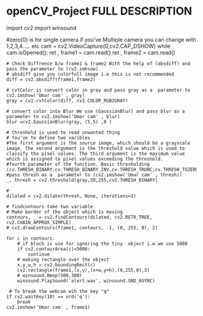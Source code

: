 # openCV_Project FULL DESCRIPTION


import cv2
import winsound

#zero(0) is for single camera if you've Multiple camera you can change with 1,2,3,4..... etc 
cam = cv2.VideoCapture(0,cv2.CAP_DSHOW)
while cam.isOpened():
    ret , frame1 = cam.read()
    ret , frame2 = cam.read()

    # Check Diffrence b/w frame1 & frame2 With the help of (absdiff) and pass the parameter to (cv2.imhsow) 
    # absdiff give you colorfull image i.e this is not recommended
    diff = cv2.absdiff(frame1,frame2)
    
    # cvtColor is convert color in gray and pass gray as a  parameter to cv2.imshow('Umar cam' , gray) 
    gray = cv2.cvtColor(diff, cv2.COLOR_RGB2GRAY) 

    # convert color into Blur We use (GaussianBlur) and pass blur as a  parameter to cv2.imshow('Umar cam' , blur)
    blur =cv2.GaussianBlur(gray, (5,5) ,0 )
    
    # threshold is used to read unwanted thing
    # You've to define two varibles 
    #The first argument is the source image, which should be a grayscale image. The second argument is the threshold value which is used to classify the pixel values. The third argument is the maximum value which is assigned to pixel values exceeding the threshold.
    #fourth parameter of the function. Basic thresholding (cv.THRESH_BINARY,cv.THRESH_BINARY_INV,cv.THRESH_TRUNC,cv.THRESH_TOZERO,cv.THRESH_TOZERO_INV)
    #pass thresh as a  parameter to (cv2.imshow('Umar cam' , thresh))
    _, thresh = cv2.threshold(gray,20,255,cv2.THRESH_BINARY)

    #
    dilated = cv2.dilate(thresh, None, iterations=3)

    # findcontours take two variable 
    # Make border of the object which is moving
    contours, _ = cv2.findContours(dilated, cv2.RETR_TREE, cv2.CHAIN_APPROX_SIMPLE)
    # cv2.drawContours(frame1, contours, -1, (0, 255, 0), 2)

    for c in contours:
        # if block is use for ignoring the tiny  object i.w we use 5000
        if cv2.contourArea(c)<5000:
            continue
        # making rectangle over the object
        x,y,w,h = cv2.boundingRect(c)
        cv2.rectangle(frame1,(x,y),(x+w,y+h),(0,255,0),3)
        # winsound.Beep(500,300)
        winsound.PlaySound('alert.wav', winsound.SND_ASYNC)

     # To break the webcam wih the key "q"
    if cv2.waitKey(10) == ord('q'):
        break
    cv2.imshow('Umar cam' , frame1)
